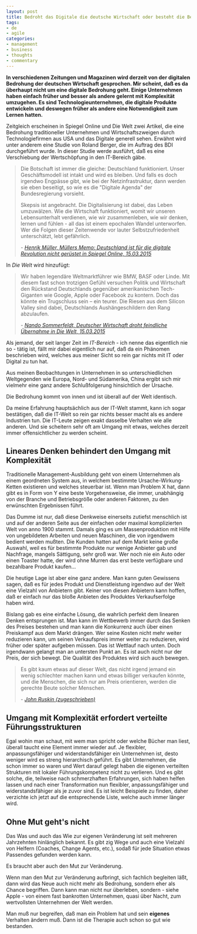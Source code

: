 ```yaml
---
layout: post
title: Bedroht das Digitale die deutsche Wirtschaft oder besteht die Bedrohung aus etwas anderem?
tags:
- de
- agile
categories:
- management
- business
- thoughts
- commentary
---
```

**In verschiedenen Zeitungen und Magazinen wird derzeit von der digitalen Bedrohung der deutschen Wirtschaft gesprochen. Mir scheint, daß es da überhaupt nicht um eine digitale Bedrohung geht. Einige Unternehmen haben einfach früher und besser als andere gelernt mit Komplexität umzugehen. Es sind Technologieunternehmen, die digitale Produkte entwickeln und deswegen früher als andere eine Notwendigkeit zum Lernen hatten.**

Zeitgleich erscheinen in Spiegel Online und Die Welt zwei Artikel, die eine Bedrohung traditioneller Unternehmen und Wirtschaftszweigen durch Technologiefirmen aus USA und das Digitale generell sehen. Erwähnt wird unter anderem eine Studie von Roland Berger, die im Auftrag des BDI durchgeführt wurde. In dieser Studie werde ausführt, daß es eine Verschiebung der Wertschöpfung in den IT-Bereich gäbe.

<blockquote>
	<p>Die Botschaft ist immer die gleiche: Deutschland funktioniert. Unser Geschäftsmodell ist intakt und wird es bleiben. Und falls es doch irgendwo Engpässe gibt, wie bei der Netzinfrastruktur, dann werden sie eben beseitigt, so wie es die "Digitale Agenda" der Bundesregierung vorsieht.</p>
	<p>Skepsis ist angebracht. Die Digitalisierung ist dabei, das Leben umzuwälzen. Wie die Wirtschaft funktioniert, womit wir unseren Lebensunterhalt verdienen, wie wir zusammenleben, wie wir denken, lernen und fühlen - all das ist einem epochalen Wandel unterworfen. Wer die Folgen dieser Zeitenwende vor lauter Selbstzufriedenheit unterschätzt, lebt gefährlich.</p>
	<footer>
		- <cite><a href="http://www.spiegel.de/wirtschaft/soziales/digitale-revolution-die-deutsche-wirtschaft-ist-zu-zufrieden-a-1023507.html">Henrik Müller, <em>Müllers Memo: Deutschland ist für die digitale Revolution nicht gerüstet</em> in Spiegel Online, 15.03.2015</a></cite>
	</footer>
</blockquote>

In *Die Welt* wird hinzufügt:

<blockquote>
	<p>Wir haben legendäre Weltmarktführer wie BMW, BASF oder Linde. Mit diesem fast schon trotzigen Gefühl versuchen Politik und Wirtschaft den Rückstand Deutschlands gegenüber amerikanischen Tech-Giganten wie Google, Apple oder Facebook zu kontern. Doch das könnte ein Trugschluss sein – ein teurer. Die Riesen aus dem Silicon Valley sind dabei, Deutschlands Aushängeschildern den Rang abzulaufen.</p>
	<footer>
		- <cite><a href="http://www.welt.de/wirtschaft/article138427072/Deutscher-Wirtschaft-droht-feindliche-Uebernahme.html">Nando Sommerfeldt, <em>Deutscher Wirtschaft droht feindliche Übernahme</em> in Die Welt, 15.03.2015</a></cite>
	</footer>
</blockquote>

Als jemand, der seit langer Zeit im *IT-Bereich* - ich nenne das eigentlich nie so - tätig ist, fällt mir dabei eigentlich nur auf, daß da ein Phänomen beschrieben wird, welches aus meiner Sicht so rein gar nichts mit IT oder Digital zu tun hat.

Aus meinen Beobachtungen in Unternehmen in so unterschiedlichen Weltgegenden wie Europa, Nord- und Südamerika, China ergibt sich mir vielmehr eine ganz andere Schlußfolgerung hinsichtlich der Ursache. 

Die Bedrohung kommt von innen und ist überall auf der Welt identisch.

Da meine Erfahrung hauptsächlich aus der IT-Welt stammt, kann ich sogar bestätigen, daß die IT-Welt so rein gar nichts besser macht als es andere Industrien tun. Die IT-Leute zeigen exakt dasselbe Verhalten wie alle anderen. Und sie scheitern sehr oft am Umgang mit etwas, welches derzeit immer offensichtlicher zu werden scheint.

## Lineares Denken behindert den Umgang mit Komplexität
Traditionelle Management-Ausbildung geht von einem Unternehmen als einem geordneten System aus, in welchem bestimmte Ursache-Wirkung-Ketten existieren und welches steuerbar ist. Wenn man Problem X hat, dann gibt es in Form von Y eine beste Vorgehensweise, die immer, unabhängig von der Branche und Betriebsgröße oder anderen Faktoren, zu den erwünschten Ergebnissen führt.

Das Dumme ist nur, daß diese Denkweise einerseits zutiefst menschlich ist und auf der anderen Seite aus der einfachen oder maximal komplizierten Welt von anno 1900 stammt. Damals ging es um Massenproduktion mit Hilfe von ungebildeten Arbeiten und neuen Maschinen, die von irgendwem bedient werden mußten. Die Kunden hatten auf dem Markt keine große Auswahl, weil es für bestimmte Produkte nur wenige Anbieter gab und Nachfrage, mangels Sättigung, sehr groß war. Wer noch nie ein Auto oder einen Toaster hatte, der wird ohne Murren das erst beste verfügbare und bezahlbare Produkt kaufen...

Die heutige Lage ist aber eine ganz andere. Man kann guten Gewissens sagen, daß es für jedes Produkt und Dienstleistung irgendwo auf der Welt eine Vielzahl von Anbietern gibt. Keiner von diesen Anbietern kann hoffen, daß er einfach nur das bloße Anbieten des Produktes Verkaufserfolge haben wird.

Bislang gab es eine einfache Lösung, die wahrlich perfekt dem linearen Denken entsprungen ist. Man kann im Wettbewerb immer durch das Senken des Preises bestehen und man kann die Konkurrenz auch über einen Preiskampf aus dem Markt drängen. Wer seine Kosten nicht mehr weiter reduzieren kann, um seinen Verkaufspreis immer weiter zu reduzieren, wird früher oder später aufgeben müssen. Das ist Wettlauf nach unten. Doch irgendwann gelangt man an untersten Punkt an. Es ist auch nicht nur der Preis, der sich bewegt. Die Qualität des Produktes wird sich auch bewegen.

<blockquote>
	<p>Es gibt kaum etwas auf dieser Welt, das nicht irgend jemand ein wenig schlechter machen kann und etwas billiger verkaufen könnte, und die Menschen, die sich nur am Preis orientieren, werden die gerechte Beute solcher Menschen.</p>
	<footer>
		- <cite><a href="http://www.zitate-online.de/literaturzitate/allgemein/15425/es-gibt-kaum-etwas-auf-dieser-welt-das-nicht.html">John Ruskin (zugeschrieben)</a></cite>
	</footer>
</blockquote>

## Umgang mit Komplexität erfordert verteilte Führungsstrukturen
Egal wohin man schaut, mit wem man spricht oder welche Bücher man liest, überall taucht eine Element immer wieder auf. Je flexibler, anpassungsfähiger und widerstandsfähiger ein Unternehmen ist, desto weniger wird es streng hierarchisch geführt. Es gibt Unternehmen, die schon immer so waren und Wert darauf gelegt haben die eigenen verteilten Strukturen mit lokaler Führungskompetenz nicht zu verlieren. Und es gibt solche, die, teilweise nach schmerzhaften Erfahrungen, sich haben helfen lassen und nach einer Transformation nun flexibler, anpassungsfähiger und widerstandsfähiger als je zuvor sind. Es ist leicht Beispiele zu finden, daher verzichte ich jetzt auf die entsprechende Liste, welche auch immer länger wird.

## Ohne Mut geht's nicht
Das Was und auch das Wie zur eigenen Veränderung ist seit mehreren Jahrzehnten hinlänglich bekannt. Es gibt zig Wege und auch eine Vielzahl von Helfern (Coaches, Change Agents, etc.), sodaß für jede Situation etwas Passendes gefunden werden kann.

Es braucht aber auch den Mut zur Veränderung.

Wenn man den Mut zur Veränderung aufbringt, sich fachlich begleiten läßt, dann wird das Neue auch nicht mehr als Bedrohung, sondern eher als Chance begriffen. Dann kann man nicht nur überleben, sondern - siehe Apple - von einem fast bankrotten Unternehmen, quasi über Nacht, zum wertvollsten Unternehmen der Welt werden.

Man muß nur begreifen, daß man ein Problem hat und sein **eigenes** Verhalten ändern muß. Dann ist die Therapie auch schon so gut wie bestanden.
